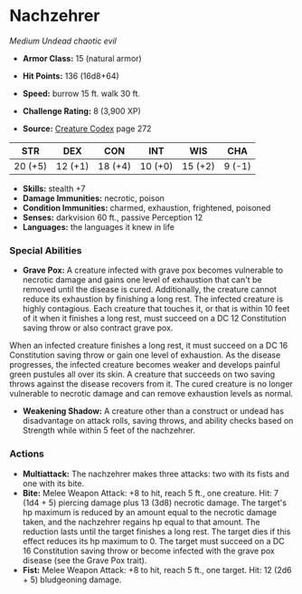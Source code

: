# Nachzehrer

*Medium* *Undead* *chaotic evil*

- **Armor Class:** 15 (natural armor)
- **Hit Points:** 136 (16d8+64)
- **Speed:** burrow 15 ft. walk 30 ft.

- **Challenge Rating:** 8 (3,900 XP)
- **Source:** [Creature Codex](https://koboldpress.com/kpstore/product/creature-codex-for-5th-edition-dnd) page 272

| STR | DEX | CON | INT | WIS | CHA |
| --- | --- | --- | --- | --- | --- |
| 20 (+5) | 12 (+1) | 18 (+4) | 10 (+0) | 15 (+2) | 9 (-1) |

- **Skills:** stealth +7
- **Damage Immunities:** necrotic, poison
- **Condition Immunities:** charmed, exhaustion, frightened, poisoned
- **Senses:** darkvision 60 ft., passive Perception 12
- **Languages:** the languages it knew in life

### Special Abilities

- **Grave Pox:** A creature infected with grave pox becomes vulnerable to necrotic damage and gains one level of exhaustion that can't be removed until the disease is cured. Additionally, the creature cannot reduce its exhaustion by finishing a long rest. The infected creature is highly contagious. Each creature that touches it, or that is within 10 feet of it when it finishes a long rest, must succeed on a DC 12 Constitution saving throw or also contract grave pox. 

When an infected creature finishes a long rest, it must succeed on a DC 16 Constitution saving throw or gain one level of exhaustion. As the disease progresses, the infected creature becomes weaker and develops painful green pustules all over its skin. A creature that succeeds on two saving throws against the disease recovers from it. The cured creature is no longer vulnerable to necrotic damage and can remove exhaustion levels as normal.
- **Weakening Shadow:** A creature other than a construct or undead has disadvantage on attack rolls, saving throws, and ability checks based on Strength while within 5 feet of the nachzehrer.

### Actions

- **Multiattack:** The nachzehrer makes three attacks: two with its fists and one with its bite.
- **Bite:** Melee Weapon Attack: +8 to hit, reach 5 ft., one creature. Hit: 7 (1d4 + 5) piercing damage plus 13 (3d8) necrotic damage. The target's hp maximum is reduced by an amount equal to the necrotic damage taken, and the nachzehrer regains hp equal to that amount. The reduction lasts until the target finishes a long rest. The target dies if this effect reduces its hp maximum to 0. The target must succeed on a DC 16 Constitution saving throw or become infected with the grave pox disease (see the Grave Pox trait).
- **Fist:** Melee Weapon Attack: +8 to hit, reach 5 ft., one target. Hit: 12 (2d6 + 5) bludgeoning damage.


